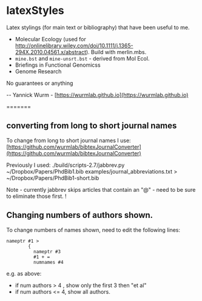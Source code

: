 latexStyles
===========

Latex stylings (for main text or bibliography) that have been useful to me.

* Molecular Ecology  (used for http://onlinelibrary.wiley.com/doi/10.1111/j.1365-294X.2010.04561.x/abstract). Build with merlin.mbs. 
* `mine.bst` and `mine-unsrt.bst`   - derived from Mol Ecol. 
* Briefings in Functional Genomicss 
* Genome Research

No guarantees or anything


-- Yannick Wurm - [https://wurmlab.github.io](https://wurmlab.github.io)

=======


## converting from long to short journal names

To change from long to short journal names I use: [https://github.com/wurmlab/bibtexJournalConverter](https://github.com/wurmlab/bibtexJournalConverter)
    
Previously I used: 
      ./build/scripts-2.7/jabbrev.py ~/Dropbox/Papers/PhdBib1.bib examples/journal_abbreviations.txt > ~/Dropbox/Papers/PhdBib1-short.bib

Note - currently jabbrev skips articles that contain an "@" - need to be sure to eliminate those first. !


## Changing numbers of authors shown. 

To change numbers of names shown, need to edit the following lines:
```
nameptr #1 >
        {
          nameptr #3
          #1 + =
          numnames #4
```
e.g. as above: 

 * if num authors > 4 , show only the first 3 then "et al"
 * if num authors <= 4, show all authors. 

